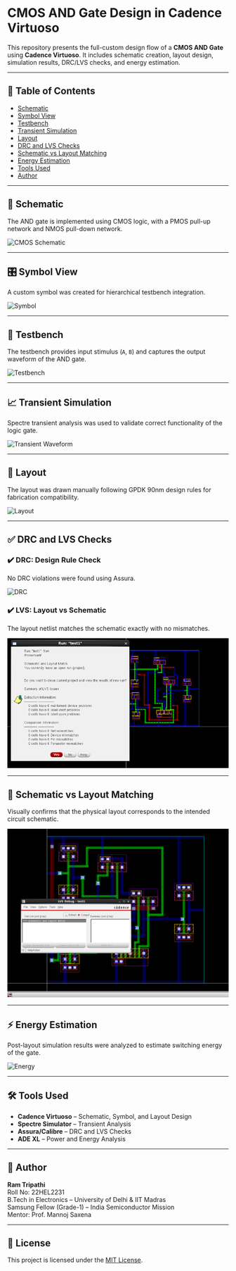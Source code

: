 
# CMOS AND Gate Design in Cadence Virtuoso

This repository presents the full-custom design flow of a **CMOS AND Gate** using **Cadence Virtuoso**. It includes schematic creation, layout design, simulation results, DRC/LVS checks, and energy estimation.

---

## 📁 Table of Contents  
- [Schematic](#schematic)  
- [Symbol View](#symbol-view)  
- [Testbench](#testbench)  
- [Transient Simulation](#transient-simulation)  
- [Layout](#layout)  
- [DRC and LVS Checks](#drc-and-lvs-checks)  
- [Schematic vs Layout Matching](#schematic-vs-layout-matching)  
- [Energy Estimation](#energy-estimation)  
- [Tools Used](#tools-used)  
- [Author](#author)

---

## 🧩 Schematic  
The AND gate is implemented using CMOS logic, with a PMOS pull-up network and NMOS pull-down network.

![CMOS Schematic](./CMOS_AND_Gate_schematic.png)

---

## 🎛️ Symbol View  
A custom symbol was created for hierarchical testbench integration.

![Symbol](./AND_Gate_Symbol.png)

---

## 🧪 Testbench  
The testbench provides input stimulus (`A`, `B`) and captures the output waveform of the AND gate.

![Testbench](./AND_Gate_tb.png)

---

## 📈 Transient Simulation  
Spectre transient analysis was used to validate correct functionality of the logic gate.

![Transient Waveform](./AND_Gate_transient_waveform.png)

---

## 🧱 Layout  
The layout was drawn manually following GPDK 90nm design rules for fabrication compatibility.

![Layout](./AND_GATE_Layout.png)

---

## ✅ DRC and LVS Checks  

### ✔️ DRC: Design Rule Check  
No DRC violations were found using Assura.

![DRC](./No_DRC_errors_AND.png)

### ✔️ LVS: Layout vs Schematic  
The layout netlist matches the schematic exactly with no mismatches.

![LVS](./LVS_Clearance.png)

---

## 🧩 Schematic vs Layout Matching  
Visually confirms that the physical layout corresponds to the intended circuit schematic.

![Layout vs Schematic Match](./Layout_and_Schematic_Match.png)

---

## ⚡ Energy Estimation  
Post-layout simulation results were analyzed to estimate switching energy of the gate.

![Energy](./Energy_Calculation_AND.png)

---

## 🛠️ Tools Used  
- **Cadence Virtuoso** – Schematic, Symbol, and Layout Design  
- **Spectre Simulator** – Transient Analysis  
- **Assura/Calibre** – DRC and LVS Checks  
- **ADE XL** – Power and Energy Analysis

---

## 👤 Author  

**Ram Tripathi**  
Roll No: 22HEL2231  
B.Tech in Electronics – University of Delhi & IIT Madras  
Samsung Fellow (Grade-1) – India Semiconductor Mission  
Mentor: Prof. Mannoj Saxena

---

## 📄 License  
This project is licensed under the [MIT License](./LICENSE).
